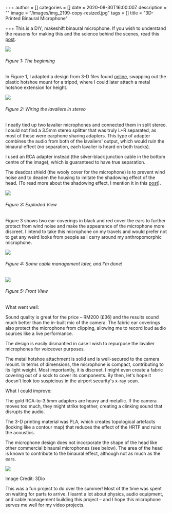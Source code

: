 +++
author = []
categories = []
date = 2020-08-30T16:00:00Z
description = ""
image = "/images/img_2199-copy-resized.jpg"
tags = []
title = "3D-Printed Binaural Microphone"

+++
This is a DIY, makeshift binaural microphone. If you wish to understand the reasons for making this and the science behind the scenes, read this [post](https://tchungblog.netlify.app/blog/binaural-recordings/).

![](/images/img_7490-copy-resized.jpg)

###### Figure 1: The beginning

In Figure 1, I adapted a design from 3-D files found [online](https://www.thingiverse.com/thing:2710402), swapping out the plastic hotshoe mount for a tripod, where I could later attach a metal hotshoe extension for height.

![](/images/img_8050-copy-resized.jpg)

###### Figure 2: Wiring the lavaliers in stereo

I neatly tied up two lavalier microphones and connected them in split stereo. I could not find a 3.5mm stereo splitter that was truly L+R separated, as most of these were earphone sharing adapters. This type of adapter combines the audio from both of the lavaliers' output, which would ruin the binaural effect (no separation, each lavalier is heard on both tracks).

I used an RCA adapter instead (the silver-black junction cable in the bottom centre of the image), which is guaranteed to have true separation.

The deadcat shield (the wooly cover for the microphone) is to prevent wind noise and to deaden the housing to imitate the shadowing effect of the head. (To read more about the shadowing effect, I mention it in this [post](https://tchungblog.netlify.app/blog/binaural-recordings/)).

![](/images/img_3089-copy-resized.jpg)

###### Figure 3: Exploded View

Figure 3 shows two ear-coverings in black and red cover the ears to further protect from wind noise and make the appearance of the microphone more discreet. I intend to take this microphone on my travels and would prefer not to get any weird looks from people as I carry around my anthropomorphic microphone.

![](/images/img_1200-copy-resized.jpg)

###### Figure 4: Some cable management later, and I'm done!

![](/images/img_0807-copy-resized.jpg)

###### Figure 5: Front View

What went well:

Sound quality is great for the price – RM200 (£36) and the results sound much better than the in-built mic of the camera. The fabric ear coverings also protect the microphone from clipping, allowing me to record loud audio sources like a live performance.

The design is easily dismantled in case I wish to repurpose the lavalier microphones for voiceover purposes.

The metal hotshoe attachment is solid and is well-secured to the camera mount. In terms of dimensions, the microphone is compact, contributing to its light weight. Most importantly, it is discreet. I might even create a fabric covering out of a sock to cover its components. By then, let's hope it doesn't look too suspicious in the airport security's x-ray scan.

What I could improve:

The gold RCA-to-3.5mm adapters are heavy and metallic. If the camera moves too much, they might strike together, creating a clinking sound that disrupts the audio.

The 3-D printing material was PLA, which creates topological artefacts (looking like a contour map) that reduces the effect of the HRTF and ruins the acoustics.

The microphone design does not incorporate the shape of the head like other commercial binaural microphones (see below). The area of the head is known to contribute to the binaural effect, although not as much as the ears. 

![](/images/screenshot-2020-08-31-at-11-58-09-am-copy.jpg)

Image Credit: 3Dio

This was a fun project to do over the summer! Most of the time was spent on waiting for parts to arrive. I learnt a lot about physics, audio equipment, and cable management building this project – and I hope this microphone serves me well for my video projects.